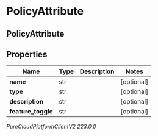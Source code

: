 # PolicyAttribute

## PolicyAttribute

## Properties

|Name | Type | Description | Notes|
|------------ | ------------- | ------------- | -------------|
| **name** | str |  | [optional] |
| **type** | str |  | [optional] |
| **description** | str |  | [optional] |
| **feature_toggle** | str |  | [optional] |



_PureCloudPlatformClientV2 223.0.0_
